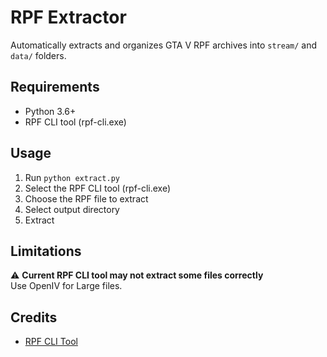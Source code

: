# RPF Extractor

Automatically extracts and organizes GTA V RPF archives into `stream/` and `data/` folders.

## Requirements

- Python 3.6+
- RPF CLI tool (rpf-cli.exe)

## Usage

1. Run `python extract.py`
2. Select the RPF CLI tool (rpf-cli.exe)
3. Choose the RPF file to extract
4. Select output directory
5. Extract

## Limitations

⚠️ **Current RPF CLI tool may not extract some files correctly**  
Use OpenIV for Large files.

## Credits

- [RPF CLI Tool](https://github.com/VIRUXE/rpf-cli)
